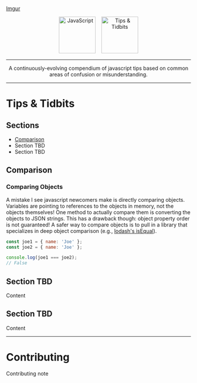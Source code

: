 [Imgur](https://i.imgur.com/mrN2Qmx.png)
<div align="center">
  <img alt="JavaScript" src="https://i.imgur.com/mrN2Qmx.png" width="100px" height="100px" />&nbsp;&nbsp;&nbsp;
  <img alt="Tips & Tidbits" src="https://i.imgur.com/EHbPbzj.png" height="100px" /> 
</div>

---

<p align="center">
  A continuously-evolving compendium of javascript tips based on common areas of confusion or misunderstanding.
</p>

---

# Tips & Tidbits

## Sections

- [Comparison](#comparison)
- Section TBD
- Section TBD

## Comparison

### Comparing Objects

A mistake I see javascript newcomers make is directly comparing objects. Variables are pointing to references to the objects in memory, not the objects themselves! One method to actually compare them is converting the objects to JSON strings. This has a drawback though: object property order is not guaranteed! A safer way to compare objects is to pull in a library that specializes in deep object comparison (e.g., [lodash's isEqual](https://lodash.com/docs#isEqual)).

```javascript
const joe1 = { name: 'Joe' };
const joe2 = { name: 'Joe' };

console.log(joe1 === joe2);
// False
```

## Section TBD

Content

## Section TBD

Content

---

# Contributing

Contributing note

